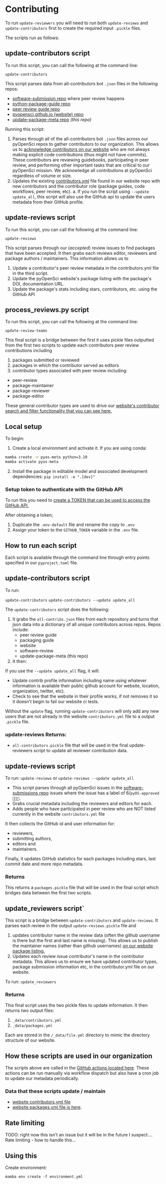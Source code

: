 # Contributing

To run `update-reviewers` you will need to run both `update-reviews` and `update-contributors` first to create the required input `.pickle` files.

The scripts run as follows:

## update-contributors script

To run this script, you can call the following at the command line:

`update-contributors`

This script parses data from all-contributors bot `.json`
files in the following repos:

- [software-submission repo](https://github.com/pyOpenSci/software-submission) where peer review happens
- [python-package-guide repo](https://github.com/pyOpenSci/python-package-guide)
- [peer review guide repo](https://github.com/pyOpenSci/software-peer-review)
- [pyopensci.github.io (website) repo](https://github.com/pyOpenSci/pyopensci.github.io)
- [update-package-meta repo](https://github.com/pyOpenSci/update-web-metadata) _(this repo)_

Running this script:

1. Parses through all of the all-contributors bot `.json` files across our pyOpenSci repos to gather contributors to our organization. This allows us to [acknowledge contributors on our website](https://www.pyopensci.org/our-community/#pyopensci-community-contributors) who are not always making explicit code contributions (thus might not have commits). These contributors are reviewing guidebooks, participating in peer review, and performing other important tasks that are critical to our pyOpenSci mission. We acknowledge all contributions at pyOpenSci regardless of volume or size.
2. Updates the existing [contributors.yml](https://github.com/pyOpenSci/pyopensci.github.io/blob/main/_data/contributors.yml) file found in our website repo with new contributors and the contributor role (package guides, code workflows, peer review, etc).
   a. If you run the script using `--update update_all`, this script will also use the GitHub api to update the users metadata from their GitHub profile.

## update-reviews script

To run this script, you can call the following at the command line:

`update-reviews`

This script parses through our (_accepted_) review issues to find packages that have been accepted. It then grabs each reviews editor, reviewers and package authors / maintainers. This information allows us to

1. Update a contributor's peer review metadata in the contributors.yml file in the third script.
1. Update the pyOpenSci website's package listing with the package's DOI, documentation URL.
1. Update the package's stats including stars, contributors, etc. using the GitHub API

## process_reviews.py script

To run this script, you can call the following at the command line:

`update-review-teams`

This final script is a bridge between the first it uses pickle files outputted from the
first two scripts to update each contributors peer review contributions including

1. packages submitted or reviewed
1. packages in which the contributor served as editors
1. contributor types associated with peer review including:

- peer-review
- package-maintainer
- package-reviewer
- package-editor

These general contributor types are used to drive our [website's
contributor search and filter functionality that you can see here.](https://www.pyopensci.org/our-community/index.html#pyopensci-community-contributors)

## Local setup

To begin:

1. Create a local environment and activate it.
If you are using conda:

```bash
mamba create -n pyos-meta python=3.10
mamba activate pyos-meta
````
2. Install the package in editable model and associated development dependencies:
   `pip install -e ".[dev]"`

### Setup token to authenticate with the GitHub API

To run this you need to [create a TOKEN that can be used to access the GitHub
API.](https://docs.github.com/en/rest/guides/getting-started-with-the-rest-api?apiVersion=2022-11-28#about-tokens)

After obtaining a token;

1. Duplicate the `.env-default` file and rename the copy to `.env`
2. Assign your token to the `GITHUB_TOKEN` variable in the `.env` file.

## How to run each script

Each script is available through the command line through entry points specified in our `pyproject.toml` file.

## update-contributors script

To run:

`update-contributors`
`update-contributors --update update_all`

The `update-contributors` script does the following:

1. It grabs the `all-contribs.json` files from each repository and turns that json data into a dictionary of all unique contributors across repos. Repos include:
   - peer review guide
   - packaging guide
   - website
   - software-review
   - update-package-meta (this repo)
2. It then:

If you use the `--update update_all` flag, it will:

- Update contrib profile information including name using whatever information is available their public github
  account for website, location, organization, twitter, etc).
- Check to see that the website in their profile works, if not removes it so it doesn't begin to fail our website ci tests.

Without the `update` flag, running `update-contributors` will only add any new users that
are not already in the website `contributors.yml` file to a output `.pickle` file.

### update-reviews Returns:

- `all-contributors.pickle` file that will be used in the final update-reviewers script to update all reviewer contribution data.

## update-reviews script

To run:
`update-reviews` or
`update-reviews --update update_all`

- This script parses through all pyOpenSci issues in the [software-submissions repo](https://github.com/pyOpenSci/software-submission) issues where the issue has a label of 6/`pyOS-approved 🚀🚀🚀`.
- Grabs crucial metadata including the reviewers and editors for each.
- Adds people who have participated in peer review who are NOT listed currently in the website `contributors.yml` file

It then collects the
GitHub id and user information for:

- reviewers,
- submitting authors,
- editors and
- maintainers.

Finally, it updates GitHub statistics for
each packages including stars, last commit date and more repo metadata.

### Returns

This returns a `packages.pickle` file that will be used in the final script which bridges data between the first two scripts.

## update_reviewers script`

This script is a bridge between `update-contributors` and `update-reviews`. It parses each review in the output
`update-reviews.pickle` file and

1. updates contributor name in the review data (often the github username is there but the first and last name is missing). This allows us to publish the maintainer names (rather than github usernames) [on our website package listing.](https://www.pyopensci.org/python-packages.html#explore-our-accepted-scientific-python-open-source-packages)
1. Updates each review issue contributor's name in the contributor metadata. This allows us to ensure we have updated contributor types, package submission information etc, in the contributor.yml file on our website.

To run:
`update_reviewers`

### Returns

This final script uses the two pickle files
to update information. It then returns
two output files:

1. `_data/contributors.yml`
2. `_data/packages.yml`

Each are stored in the `/_data/file.yml` directory to mimic the directory structure of our website.

## How these scripts are used in our organization

The scripts above are called in the [GitHub
actions located here](https://github.com/pyOpenSci/pyopensci.github.io/tree/main/.github/workflows). These actions can be run manually via workflow dispatch but also have a cron job to update our metadata periodically.

### Data that these scripts update / maintain

- [website contributors.yml file](https://github.com/pyOpenSci/pyopensci.github.io/blob/main/_data/contributors.yml)
- [website packages.yml file is here](https://github.com/pyOpenSci/pyopensci.github.io/blob/main/_data/packages.yml).

## Rate limiting

TODO: right now this isn't an issue but it will be in the future I suspect....
Rate limiting - how to handle this...

## Using this

Create environment:

`mamba env create -f environment.yml`
